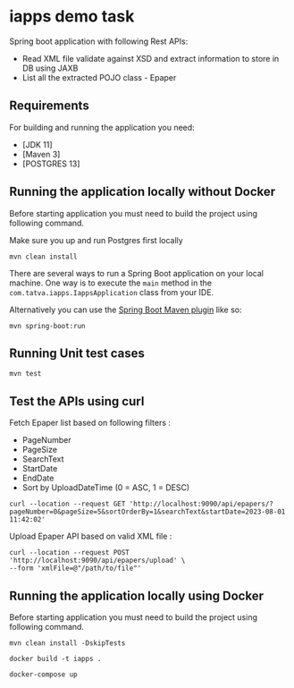 # iapps demo task

Spring boot application with following  Rest APIs:
- Read XML file validate against XSD and extract information to store in DB using JAXB
- List all the extracted POJO class - Epaper

## Requirements

For building and running the application you need:

- [JDK 11]
- [Maven 3]
- [POSTGRES 13]


## Running the application locally without Docker

Before starting application you must need to build the project using following command.

Make sure you up and run Postgres first locally

```shell
mvn clean install
```

There are several ways to run a Spring Boot application on your local machine. One way is to execute the `main` method in the `com.tatva.iapps.IappsApplication` class from your IDE.


Alternatively you can use the [Spring Boot Maven plugin](https://docs.spring.io/spring-boot/docs/current/reference/html/build-tool-plugins-maven-plugin.html) like so:

```shell
mvn spring-boot:run
```

## Running Unit test cases

```shell
mvn test
```

## Test the APIs using curl

Fetch Epaper list based on following filters :

- PageNumber
- PageSize
- SearchText
- StartDate
- EndDate
- Sort by UploadDateTime (0 = ASC, 1 = DESC)

```shell
curl --location --request GET 'http://localhost:9090/api/epapers/?pageNumber=0&pageSize=5&sortOrderBy=1&searchText&startDate=2023-08-01 11:42:02'

```

Upload Epaper API based on valid XML file :

```shell
curl --location --request POST 'http://localhost:9090/api/epapers/upload' \
--form 'xmlFile=@"/path/to/file"'

```

## Running the application locally using Docker

Before starting application you must need to build the project using following command.

```shell
mvn clean install -DskipTests
```

```shell
docker build -t iapps .
```

```shell
docker-compose up
```